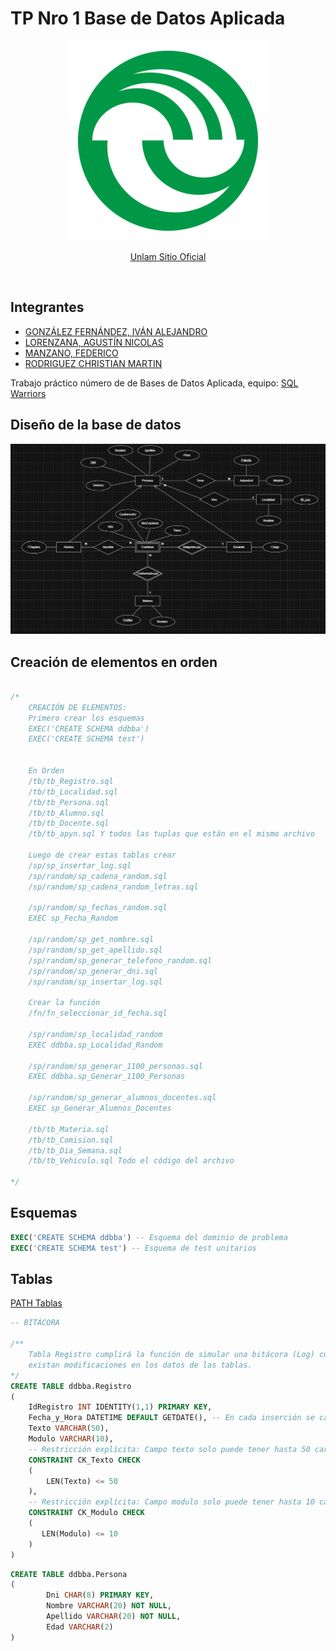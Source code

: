 # TP Nro 1 Base de Datos Aplicada

<p align="center">
  <img src="logo/logo-uni.png"/>
  
</p>
<p align='center'>
    <a  href='https://www.unlam.edu.ar/'>Unlam Sitio Oficial</a>
</p>

<br/>

## Integrantes

- [GONZÁLEZ FERNÁNDEZ, IVÁN ALEJANDRO]()
- [LORENZANA, AGUSTÍN NICOLAS]()
- [MANZANO, FEDERICO](https://github.com/FedeManzano)
- [RODRIGUEZ CHRISTIAN MARTIN]()

Trabajo práctico número de de Bases de Datos Aplicada, equipo: [SQL Warriors](https://github.com/SQL-Warriors/TP_1_Base_De_Datos_Aplicada)

## Diseño de la base de datos

![Diseño](modelado/DER.png)

## Creación de elementos en orden 

```SQL

/*
    CREACIÓN DE ELEMENTOS:
    Primero crear los esquemas
    EXEC('CREATE SCHEMA ddbba')
    EXEC('CREATE SCHEMA test')


    En Orden
    /tb/tb_Registro.sql
    /tb/tb_Localidad.sql
    /tb/tb_Persona.sql
    /tb/tb_Alumno.sql
    /tb/tb_Docente.sql
    /tb/tb_apyn.sql Y todos las tuplas que están en el mismo archivo

    Luego de crear estas tablas crear
    /sp/sp_insertar_log.sql
    /sp/random/sp_cadena_random.sql
    /sp/random/sp_cadena_random_letras.sql 
    
    /sp/random/sp_fechas_random.sql 
    EXEC sp_Fecha_Random 

    /sp/random/sp_get_nombre.sql
    /sp/random/sp_get_apellido.sql
    /sp/random/sp_generar_telefono_random.sql
    /sp/random/sp_generar_dni.sql
    /sp/random/sp_insertar_log.sql

    Crear la función 
    /fn/fn_seleccionar_id_fecha.sql

    /sp/random/sp_localidad_random
    EXEC ddbba.sp_Localidad_Random

    /sp/random/sp_generar_1100_personas.sql
    EXEC ddbba.sp_Generar_1100_Personas

    /sp/random/sp_generar_alumnos_docentes.sql
    EXEC sp_Generar_Alumnos_Docentes

    /tb/tb_Materia.sql
    /tb/tb_Comision.sql
    /tb/tb_Dia_Semana.sql
    /tb/tb_Vehiculo.sql Todo el código del archivo

*/
```

## Esquemas

```SQL
EXEC('CREATE SCHEMA ddbba') -- Esquema del dominio de problema
EXEC('CREATE SCHEMA test') -- Esquema de test unitarios
```

## Tablas

[PATH Tablas](tb/)

```SQL
-- BITÁCORA

/**
    Tabla Registro cumplirá la función de simular una bitácora (Log) cuando 
    existan modificaciones en los datos de las tablas.
*/
CREATE TABLE ddbba.Registro 
(
    IdRegistro INT IDENTITY(1,1) PRIMARY KEY,
    Fecha_y_Hora DATETIME DEFAULT GETDATE(), -- En cada inserción se carga en este campo la fecha y la hora actual
    Texto VARCHAR(50),
    Modulo VARCHAR(10),
    -- Restricción explícita: Campo texto solo puede tener hasta 50 caracteres
    CONSTRAINT CK_Texto CHECK
    (
        LEN(Texto) <= 50
    ),
    -- Restricción explícita: Campo modulo solo puede tener hasta 10 caracteres
    CONSTRAINT CK_Modulo CHECK 
    (
       LEN(Modulo) <= 10
    )
)
```

```SQL
CREATE TABLE ddbba.Persona 
(
        Dni CHAR(8) PRIMARY KEY,
        Nombre VARCHAR(20) NOT NULL,
        Apellido VARCHAR(20) NOT NULL,
        Edad VARCHAR(2)       
)
```
